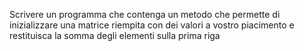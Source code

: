 Scrivere un programma che contenga un metodo che permette di inizializzare una matrice riempita con dei valori a vostro piacimento e restituisca la somma degli elementi sulla prima riga
